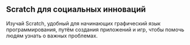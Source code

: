 ## Scratch для социальных инноваций

Изучай Scratch, удобный для начинающих графический язык программирования, путём создания приложений и игр, чтобы помочь людям узнать о важных проблемах.